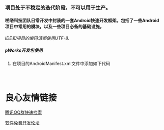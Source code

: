 ### 项目处于不稳定的迭代阶段，不可以用于生产。
#### 啪嗒科技团队日常开发中封装的一套Android快速开发框架。包括了一些Android项目中常用的模块，以及一些项目必备的基础设施。

*IDE和项目的编码请都使用UTF-8.*

##### pWorks开发包使用

1. 在项目的AndroidManifest.xml文件中添加如下代码
```
 
 
```



 # 良心友情链接

[腾讯QQ群快速检索](http://u.720life.cn/s/8cf73f7c)

[软件免费开发论坛](http://u.720life.cn/s/bbb01dc0)